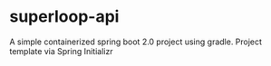 # superloop-api
A simple containerized spring boot 2.0 project using gradle. Project template via Spring Initializr
